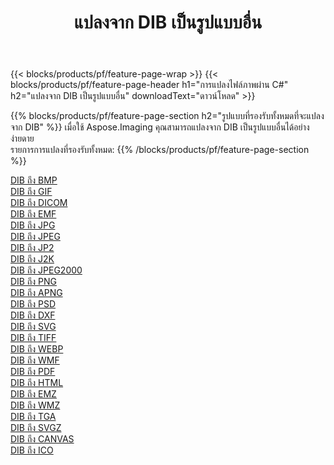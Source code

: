﻿---
title: แปลงจาก DIB เป็นรูปแบบอื่น 
weight: 3920
url: /th/net/conversion/from/dib 
lang: th
langdirlevel: 2
locales: zh-hans,ja,it,ru,de,es,fr,nl,id,lt,pl,pt,vi,tr,ko,zh-hant,ar,hi,th,sv,cs,uk,he
description: เมื่อใช้ Aspose.Imaging คุณสามารถแปลงจาก DIB เป็นรูปแบบอื่นได้อย่างง่ายดาย
---

{{< blocks/products/pf/feature-page-wrap >}}
{{< blocks/products/pf/feature-page-header h1="การแปลงไฟล์ภาพผ่าน C#" h2="แปลงจาก DIB เป็นรูปแบบอื่น" downloadText="ดาวน์โหลด" >}}


{{% blocks/products/pf/feature-page-section  h2="รูปแบบที่รองรับทั้งหมดที่จะแปลงจาก DIB" %}}
เมื่อใช้ Aspose.Imaging คุณสามารถแปลงจาก DIB เป็นรูปแบบอื่นได้อย่างง่ายดาย
<br/>
รายการการแปลงที่รองรับทั้งหมด:
{{% /blocks/products/pf/feature-page-section %}}
<div class="container-fluid productfamilypage bg-gray">
    <div class="convertypes bg-gray agp-content section">
        <div class="container">
		<div class="row other-converters">
		    <div class='col-md-2 other-converter remove-lp remove-rp'><a href="/imaging/th/net/conversion/dib-to-bmp" >DIB ถึง BMP</a></div><div class='col-md-2 other-converter remove-lp remove-rp'><a href="/imaging/th/net/conversion/dib-to-gif" >DIB ถึง GIF</a></div><div class='col-md-2 other-converter remove-lp remove-rp'><a href="/imaging/th/net/conversion/dib-to-dicom" >DIB ถึง DICOM</a></div><div class='col-md-2 other-converter remove-lp remove-rp'><a href="/imaging/th/net/conversion/dib-to-emf" >DIB ถึง EMF</a></div><div class='col-md-2 other-converter remove-lp remove-rp'><a href="/imaging/th/net/conversion/dib-to-jpg" >DIB ถึง JPG</a></div><div class='col-md-2 other-converter remove-lp remove-rp'><a href="/imaging/th/net/conversion/dib-to-jpeg" >DIB ถึง JPEG</a></div><div class='col-md-2 other-converter remove-lp remove-rp'><a href="/imaging/th/net/conversion/dib-to-jp2" >DIB ถึง JP2</a></div><div class='col-md-2 other-converter remove-lp remove-rp'><a href="/imaging/th/net/conversion/dib-to-j2k" >DIB ถึง J2K</a></div><div class='col-md-2 other-converter remove-lp remove-rp'><a href="/imaging/th/net/conversion/dib-to-jpeg2000" >DIB ถึง JPEG2000</a></div><div class='col-md-2 other-converter remove-lp remove-rp'><a href="/imaging/th/net/conversion/dib-to-png" >DIB ถึง PNG</a></div><div class='col-md-2 other-converter remove-lp remove-rp'><a href="/imaging/th/net/conversion/dib-to-apng" >DIB ถึง APNG</a></div><div class='col-md-2 other-converter remove-lp remove-rp'><a href="/imaging/th/net/conversion/dib-to-psd" >DIB ถึง PSD</a></div><div class='col-md-2 other-converter remove-lp remove-rp'><a href="/imaging/th/net/conversion/dib-to-dxf" >DIB ถึง DXF</a></div><div class='col-md-2 other-converter remove-lp remove-rp'><a href="/imaging/th/net/conversion/dib-to-svg" >DIB ถึง SVG</a></div><div class='col-md-2 other-converter remove-lp remove-rp'><a href="/imaging/th/net/conversion/dib-to-tiff" >DIB ถึง TIFF</a></div><div class='col-md-2 other-converter remove-lp remove-rp'><a href="/imaging/th/net/conversion/dib-to-webp" >DIB ถึง WEBP</a></div><div class='col-md-2 other-converter remove-lp remove-rp'><a href="/imaging/th/net/conversion/dib-to-wmf" >DIB ถึง WMF</a></div><div class='col-md-2 other-converter remove-lp remove-rp'><a href="/imaging/th/net/conversion/dib-to-pdf" >DIB ถึง PDF</a></div><div class='col-md-2 other-converter remove-lp remove-rp'><a href="/imaging/th/net/conversion/dib-to-html" >DIB ถึง HTML</a></div><div class='col-md-2 other-converter remove-lp remove-rp'><a href="/imaging/th/net/conversion/dib-to-emz" >DIB ถึง EMZ</a></div><div class='col-md-2 other-converter remove-lp remove-rp'><a href="/imaging/th/net/conversion/dib-to-wmz" >DIB ถึง WMZ</a></div><div class='col-md-2 other-converter remove-lp remove-rp'><a href="/imaging/th/net/conversion/dib-to-tga" >DIB ถึง TGA</a></div><div class='col-md-2 other-converter remove-lp remove-rp'><a href="/imaging/th/net/conversion/dib-to-svgz" >DIB ถึง SVGZ</a></div><div class='col-md-2 other-converter remove-lp remove-rp'><a href="/imaging/th/net/conversion/dib-to-canvas" >DIB ถึง CANVAS</a></div><div class='col-md-2 other-converter remove-lp remove-rp'><a href="/imaging/th/net/conversion/dib-to-ico" >DIB ถึง ICO</a></div>
                </div>
        </div>
    </div>
</div>
<br/>

